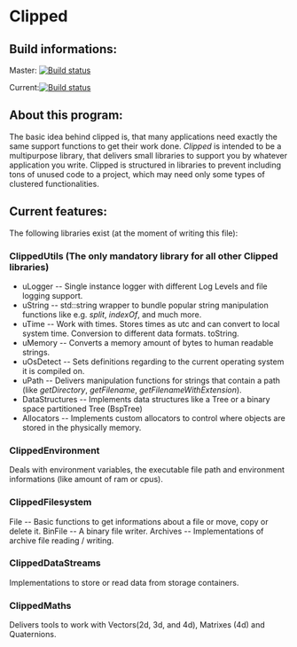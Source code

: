 # Clipped 

## Build informations:

Master: [![Build status](https://ci.appveyor.com/api/projects/status/wfmymx0rithwj85l/branch/master?svg=true)](https://ci.appveyor.com/project/ChristianLpke/clipped/branch/master)

Current:[![Build status](https://ci.appveyor.com/api/projects/status/wfmymx0rithwj85l?svg=true)](https://ci.appveyor.com/project/ChristianLpke/clipped) 

## About this program:

The basic idea behind clipped is, that many applications need exactly the same support functions to get their work done.
_Clipped_ is intended to be a multipurpose library, that delivers small libraries to support you by whatever application you write.
Clipped is structured in libraries to prevent including tons of unused code to a project, which may need only some types of clustered functionalities.

## Current features:
The following libraries exist (at the moment of writing this file):

### ClippedUtils (The only mandatory library for all other Clipped libraries)
- uLogger -- Single instance logger with different Log Levels and file logging support.
- uString -- std::string wrapper to bundle popular string manipulation functions like e.g. _split_, _indexOf_, and much more.
- uTime -- Work with times. Stores times as utc and can convert to local system time. Conversion to different data formats. toString.
- uMemory -- Converts a memory amount of bytes to human readable strings.
- uOsDetect -- Sets definitions regarding to the current operating system it is compiled on.
- uPath -- Delivers manipulation functions for strings that contain a path (like _getDirectory_, _getFilename_, _getFilenameWithExtension_).
- DataStructures -- Implements data structures like a Tree or a binary space partitioned Tree (BspTree)
- Allocators -- Implements custom allocators to control where objects are stored in the physically memory.

### ClippedEnvironment
Deals with environment variables, the executable file path and environment informations (like amount of ram or cpus).

### ClippedFilesystem
File -- Basic functions to get informations about a file or move, copy or delete it.
BinFile -- A binary file writer.
Archives -- Implementations of archive file reading / writing.

### ClippedDataStreams
Implementations to store or read data from storage containers.

### ClippedMaths
Delivers tools to work with Vectors(2d, 3d, and 4d), Matrixes (4d) and Quaternions.
